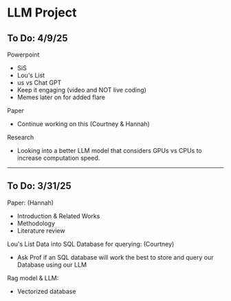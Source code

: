 # LLM Project

## To Do: 4/9/25
Powerpoint
- SiS
- Lou's List
- us vs Chat GPT
- Keep it engaging (video and NOT live coding)
- Memes later on for added flare

Paper
- Continue working on this (Courtney & Hannah)

Research
- Looking into a better LLM model that considers GPUs vs CPUs to increase computation speed.

---
## To Do: 3/31/25
Paper: (Hannah)
- Introduction & Related Works
- Methodology
- Literature review

Lou's List Data into SQL Database for querying: (Courtney)
- Ask Prof if an SQL database will work the best to store and query our Database using our LLM

Rag model & LLM:
- Vectorized database

